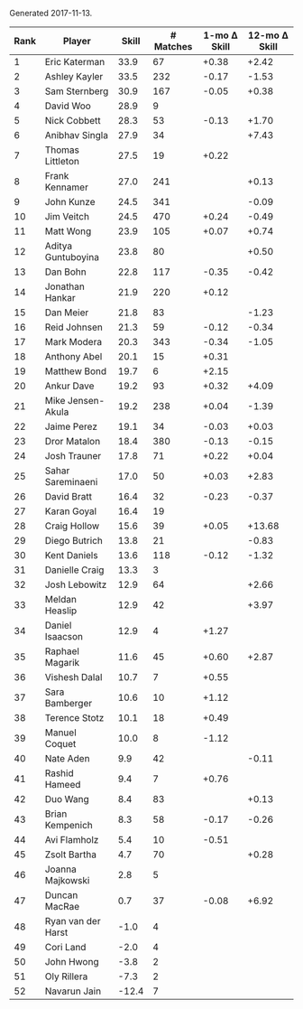 Generated 2017-11-13.

| Rank | Player             | Skill | # Matches | 1-mo Δ Skill | 12-mo Δ Skill |
|------|--------------------|-------|-----------|--------------|---------------|
|    1 | Eric Katerman      |  33.9 |        67 |        +0.38 |         +2.42 |
|    2 | Ashley Kayler      |  33.5 |       232 |        -0.17 |         -1.53 |
|    3 | Sam Sternberg      |  30.9 |       167 |        -0.05 |         +0.38 |
|    4 | David Woo          |  28.9 |         9 |              |               |
|    5 | Nick Cobbett       |  28.3 |        53 |        -0.13 |         +1.70 |
|    6 | Anibhav Singla     |  27.9 |        34 |              |         +7.43 |
|    7 | Thomas Littleton   |  27.5 |        19 |        +0.22 |               |
|    8 | Frank Kennamer     |  27.0 |       241 |              |         +0.13 |
|    9 | John Kunze         |  24.5 |       341 |              |         -0.09 |
|   10 | Jim Veitch         |  24.5 |       470 |        +0.24 |         -0.49 |
|   11 | Matt Wong          |  23.9 |       105 |        +0.07 |         +0.74 |
|   12 | Aditya Guntuboyina |  23.8 |        80 |              |         +0.50 |
|   13 | Dan Bohn           |  22.8 |       117 |        -0.35 |         -0.42 |
|   14 | Jonathan Hankar    |  21.9 |       220 |        +0.12 |               |
|   15 | Dan Meier          |  21.8 |        83 |              |         -1.23 |
|   16 | Reid Johnsen       |  21.3 |        59 |        -0.12 |         -0.34 |
|   17 | Mark Modera        |  20.3 |       343 |        -0.34 |         -1.05 |
|   18 | Anthony Abel       |  20.1 |        15 |        +0.31 |               |
|   19 | Matthew Bond       |  19.7 |         6 |        +2.15 |               |
|   20 | Ankur Dave         |  19.2 |        93 |        +0.32 |         +4.09 |
|   21 | Mike Jensen-Akula  |  19.2 |       238 |        +0.04 |         -1.39 |
|   22 | Jaime Perez        |  19.1 |        34 |        -0.03 |         +0.03 |
|   23 | Dror Matalon       |  18.4 |       380 |        -0.13 |         -0.15 |
|   24 | Josh Trauner       |  17.8 |        71 |        +0.22 |         +0.04 |
|   25 | Sahar Sareminaeni  |  17.0 |        50 |        +0.03 |         +2.83 |
|   26 | David Bratt        |  16.4 |        32 |        -0.23 |         -0.37 |
|   27 | Karan Goyal        |  16.4 |        19 |              |               |
|   28 | Craig Hollow       |  15.6 |        39 |        +0.05 |        +13.68 |
|   29 | Diego Butrich      |  13.8 |        21 |              |         -0.83 |
|   30 | Kent Daniels       |  13.6 |       118 |        -0.12 |         -1.32 |
|   31 | Danielle Craig     |  13.3 |         3 |              |               |
|   32 | Josh Lebowitz      |  12.9 |        64 |              |         +2.66 |
|   33 | Meldan Heaslip     |  12.9 |        42 |              |         +3.97 |
|   34 | Daniel Isaacson    |  12.9 |         4 |        +1.27 |               |
|   35 | Raphael Magarik    |  11.6 |        45 |        +0.60 |         +2.87 |
|   36 | Vishesh Dalal      |  10.7 |         7 |        +0.55 |               |
|   37 | Sara Bamberger     |  10.6 |        10 |        +1.12 |               |
|   38 | Terence Stotz      |  10.1 |        18 |        +0.49 |               |
|   39 | Manuel Coquet      |  10.0 |         8 |        -1.12 |               |
|   40 | Nate Aden          |   9.9 |        42 |              |         -0.11 |
|   41 | Rashid Hameed      |   9.4 |         7 |        +0.76 |               |
|   42 | Duo Wang           |   8.4 |        83 |              |         +0.13 |
|   43 | Brian Kempenich    |   8.3 |        58 |        -0.17 |         -0.26 |
|   44 | Avi Flamholz       |   5.4 |        10 |        -0.51 |               |
|   45 | Zsolt Bartha       |   4.7 |        70 |              |         +0.28 |
|   46 | Joanna Majkowski   |   2.8 |         5 |              |               |
|   47 | Duncan MacRae      |   0.7 |        37 |        -0.08 |         +6.92 |
|   48 | Ryan van der Harst |  -1.0 |         4 |              |               |
|   49 | Cori Land          |  -2.0 |         4 |              |               |
|   50 | John Hwong         |  -3.8 |         2 |              |               |
|   51 | Oly Rillera        |  -7.3 |         2 |              |               |
|   52 | Navarun Jain       | -12.4 |         7 |              |               |
